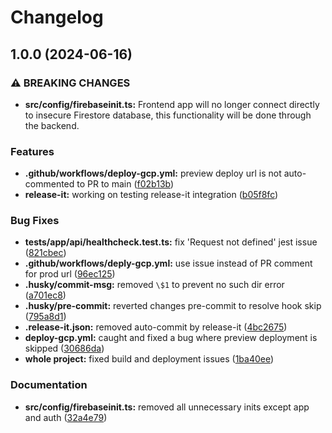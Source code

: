 # Changelog

## 1.0.0 (2024-06-16)


### ⚠ BREAKING CHANGES

* **src/config/firebaseinit.ts:** Frontend app will no longer connect directly to insecure Firestore database, this
functionality will be done through the backend.

### Features

* **.github/workflows/deploy-gcp.yml:** preview deploy url is not auto-commented to PR to main ([f02b13b](https://github.com/devosu/research-mentorship-frontend/commit/f02b13b65ffd0bb731940c608ebee97bf2c79b65))
* **release-it:** working on testing release-it integration ([b05f8fc](https://github.com/devosu/research-mentorship-frontend/commit/b05f8fca372bf947bdc86039ee2f9a333786e9a8))


### Bug Fixes

* **__tests__/app/api/healthcheck.test.ts:** fix 'Request not defined' jest issue ([821cbec](https://github.com/devosu/research-mentorship-frontend/commit/821cbec2aede208b8650cf0daaff6a98f047be7f))
* **.github/workflows/deply-gcp.yml:** use issue instead of PR comment for prod url ([96ec125](https://github.com/devosu/research-mentorship-frontend/commit/96ec125b44f56d457ab72378390e3585ca54a401))
* **.husky/commit-msg:** removed `\$1` to prevent no such dir error ([a701ec8](https://github.com/devosu/research-mentorship-frontend/commit/a701ec86e4ab25b62dd82267b86bd32940842bca))
* **.husky/pre-commit:** reverted changes pre-commit to resolve hook skip ([795a8d1](https://github.com/devosu/research-mentorship-frontend/commit/795a8d15cba165ce38bd453ff85fa746e4aa056d))
* **.release-it.json:** removed auto-commit by release-it ([4bc2675](https://github.com/devosu/research-mentorship-frontend/commit/4bc2675802a6f85c0bd0d8f455822ab31a855e83))
* **deploy-gcp.yml:** caught and fixed a bug where preview deployment is skipped ([30686da](https://github.com/devosu/research-mentorship-frontend/commit/30686daaa61262f38548799d9e7474247f1ea12c))
* **whole project:** fixed build and deployment issues ([1ba40ee](https://github.com/devosu/research-mentorship-frontend/commit/1ba40ee64114d441d84efe546e0d508bdbe877d6))


### Documentation

* **src/config/firebaseinit.ts:** removed all unnecessary inits except app and auth ([32a4e79](https://github.com/devosu/research-mentorship-frontend/commit/32a4e7966c1d6089e800740a4a80812d4d7e4016))
